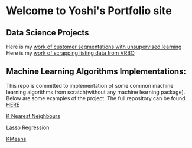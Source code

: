 # Welcome to Yoshi's Portfolio site

## Data Science Projects

Here is my [work of customer segmentations with unsupervised learning](Customer_Segmentations.html)
Here is my [work of scrapping listing data from VRBO](https://github.com/Yoshi-Q/Yoshi-Q.github.io/blob/main/Looped_api.html)

## Machine Learning Algorithms Implementations:

This repo is committed to implementation of some common machine learning algorithms from scratch(without any machine learning package). Below are some examples of the project. The full repository can be found [HERE](https://github.com/Yoshi-Q/Maching-Learning-Algorithm-Implementation)


[K Nearest Neighbours](KNN_demo.html)

[Lasso Regression](myLasso_demo.html)

[KMeans](Kmeans_demo.html)

